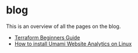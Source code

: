 # blog

This is an overview of all the pages on the blog.

- [Terraform Beginners Guide](terraform-basics.md)
- [How to install Umami Website Analytics on Linux](umami-website-analytics-pi.md)
